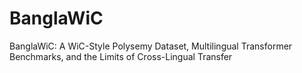 # BanglaWiC
BanglaWiC: A WiC-Style Polysemy Dataset, Multilingual Transformer Benchmarks, and the Limits of Cross-Lingual Transfer

